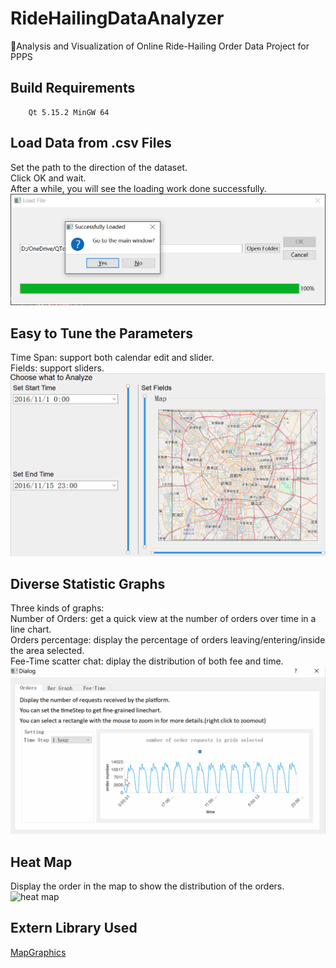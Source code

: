 # RideHailingDataAnalyzer
🚖Analysis and Visualization of Online Ride-Hailing Order Data Project for PPPS

## Build Requirements
```
    Qt 5.15.2 MinGW 64
```
## Load Data from .csv Files
Set the path to the direction of the dataset.  
Click OK and wait.  
After a while, you will see the loading work done successfully.  
![successfully loaded](image/img1.png)

## Easy to Tune the Parameters
Time Span: support both calendar edit and slider.  
Fields: support sliders.
![setting fields and time span](image/img2.gif)

## Diverse Statistic Graphs
Three kinds of graphs:  
Number of Orders: get a quick view at the number of orders over time in a line chart.   
Orders percentage: display the percentage of orders leaving/entering/inside the area selected.  
Fee-Time scatter chat: diplay the distribution of both fee and time.
![statistic graph](image/img3.gif)

## Heat Map
Display the order in the map to show the distribution of the orders.
![heat map](image/img4.gif)
## Extern Library Used
[MapGraphics](https://github.com/raptorswing/MapGraphics) 